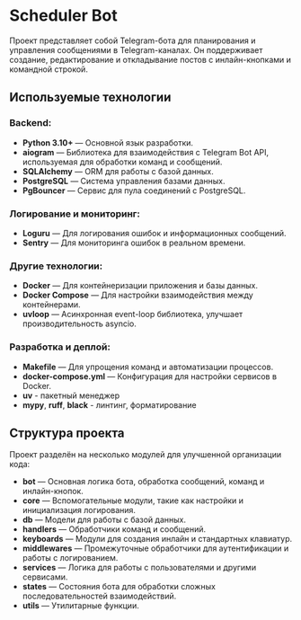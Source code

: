 # Scheduler Bot

Проект представляет собой Telegram-бота для планирования и управления сообщениями в Telegram-каналах. Он поддерживает создание, редактирование и откладывание постов с инлайн-кнопками и командной строкой.

## Используемые технологии

### Backend:
- **Python 3.10+** — Основной язык разработки.
- **aiogram** — Библиотека для взаимодействия с Telegram Bot API, используемая для обработки команд и сообщений.
- **SQLAlchemy** — ORM для работы с базой данных.
- **PostgreSQL** — Система управления базами данных.
- **PgBouncer** — Сервис для пула соединений с PostgreSQL.

### Логирование и мониторинг:
- **Loguru** — Для логирования ошибок и информационных сообщений.
- **Sentry** — Для мониторинга ошибок в реальном времени.

### Другие технологии:
- **Docker** — Для контейнеризации приложения и базы данных.
- **Docker Compose** — Для настройки взаимодействия между контейнерами.
- **uvloop** — Асинхронная event-loop библиотека, улучшает производительность asyncio.

### Разработка и деплой:
- **Makefile** — Для упрощения команд и автоматизации процессов.
- **docker-compose.yml** — Конфигурация для настройки сервисов в Docker.
- **uv** - пакетный менеджер
- **mypy**, **ruff**, **black** - линтинг, форматирование
## Структура проекта

Проект разделён на несколько модулей для улучшенной организации кода:

- **bot** — Основная логика бота, обработка сообщений, команд и инлайн-кнопок.
- **core** — Вспомогательные модули, такие как настройки и инициализация логирования.
- **db** — Модели для работы с базой данных.
- **handlers** — Обработчики команд и сообщений.
- **keyboards** — Модули для создания инлайн и стандартных клавиатур.
- **middlewares** — Промежуточные обработчики для аутентификации и работы с логированием.
- **services** — Логика для работы с пользователями и другими сервисами.
- **states** — Состояния бота для обработки сложных последовательностей взаимодействий.
- **utils** — Утилитарные функции.
